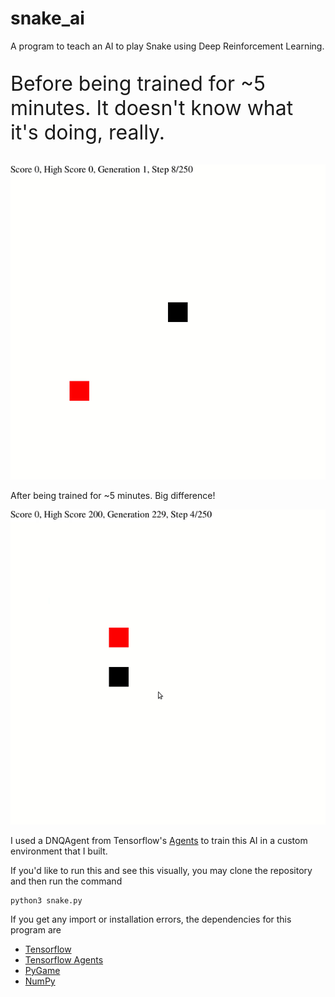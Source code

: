 # snake_ai
A program to teach an AI to play Snake using Deep Reinforcement Learning.

<div style="display: block;">
  <div>
    <p style="font-size:32px;">Before being trained for ~5 minutes. It doesn't know what it's doing, really.</p>
    <img src="gifs/before_training.gif" alt="before_training.gif" >
   </div>

  <div>
    <p>After being trained for ~5 minutes. Big difference!</p>
    <img src="gifs/trained.gif" alt="trained.gif">
  </div>

</div>




I used a DNQAgent from Tensorflow's <a href="https://www.tensorflow.org/agents"/>Agents</a> to train this AI in a custom environment that I built.



If you'd like to run this and see this visually, you may clone the repository and then run the command 
```
python3 snake.py
```


If you get any import or installation errors, the dependencies for this program are

<ul>
  <li> <a href="https://pypi.org/project/tensorflow/"/>Tensorflow</a></li>
  <li> <a href="https://pypi.org/project/tf-agents/"/>Tensorflow Agents</a></li>
  <li> <a href="https://pypi.org/project/pygame/"/>PyGame</a></li>
  <li> <a href="https://pypi.org/project/numpy/"/>NumPy</a></li>

</ul>




